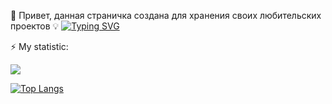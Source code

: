  👋 Привет, данная страничка создана для хранения своих любительских проектов 💡
[![Typing SVG](https://readme-typing-svg.demolab.com?font=Fira+Code&duration=2900&pause=200&multiline=true&width=650&height=100&lines=Malyshev+Sergey;Electronics+engineer;Tesla+coil+%7C+32-bit+microcontrollers+%7C+Raspberry+Pi)](https://git.io/typing-svg)

⚡ My statistic:

![](http://github-profile-summary-cards.vercel.app/api/cards/repos-per-language?username=sergey12malyshev)

[![Top Langs](https://github-readme-stats.vercel.app/api/top-langs/?username=sergey12malyshev&layout=compact&theme=swift)](https://github.com/anuraghazra/github-readme-stats)
